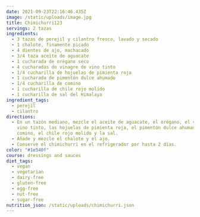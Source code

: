 ```yaml
---
date: 2021-09-23T22:16:46.435Z
image: /static/uploads/image.jpg
title: Chimichurri123
servings: 2 tazas
ingredients:
  - 3 tazas de perejil y cilantro fresco, lavado y secado
  - 1 chalote, finamente picado
  - 4 dientes de ajo, machacado
  - 3/4 taza aceite de aguacate
  - 1 cucharada de orégano seco
  - 4 cucharadas de vinagre de vino tinto
  - 1/4 cucharilla de hojuelas de pimienta roja
  - 1 cucharada de pimentón dulce ahumado
  - 1/4 cucharilla de comino
  - 1 cucharilla de chile rojo molido
  - 1 cucharilla de sal del Himalaya
ingredient_tags:
  - perejil
  - cilantro
directions:
  - En un tazón mediano, mezcle el aceite de aguacate, el orégano, el vinagre de
    vino tinto, las hojuelas de pimienta roja, el pimentón dulce ahumado, el
    comino, el chile rojo molido y la sal.
  - Añade y mezcle el chalote y el ajo.
  - Conserve el chimichurri en el refrigerador por hasta 2 días.
color: "#1e540f"
course: dressings and sauces
diet_tags:
  - vegan
  - vegetarian
  - dairy-free
  - gluten-free
  - egg-free
  - nut-free
  - sugar-free
nutrition_json: /static/uploads/chimichurri.json
---
```

